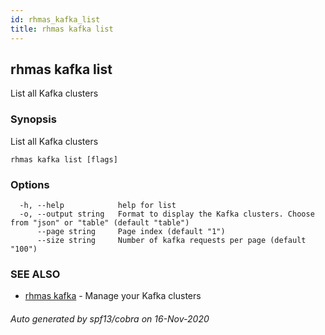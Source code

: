 ```yaml
---
id: rhmas_kafka_list
title: rhmas kafka list
---
```

## rhmas kafka list

List all Kafka clusters

### Synopsis

List all Kafka clusters

```
rhmas kafka list [flags]
```

### Options

```
  -h, --help            help for list
  -o, --output string   Format to display the Kafka clusters. Choose from "json" or "table" (default "table")
      --page string     Page index (default "1")
      --size string     Number of kafka requests per page (default "100")
```

### SEE ALSO

* [rhmas kafka](rhmas_kafka.md)	 - Manage your Kafka clusters

###### Auto generated by spf13/cobra on 16-Nov-2020
